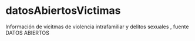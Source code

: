 # datosAbiertosVictimas
Información de vícitmas de violencia intrafamiliar y delitos sexuales , fuente DATOS ABIERTOS
